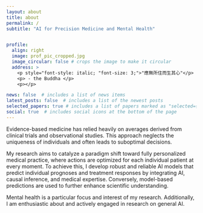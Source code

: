 ```yaml
---
layout: about
title: about
permalink: /
subtitle: "AI for Precision Medicine and Mental Health"


profile:
  align: right
  image: prof_pic_cropped.jpg
  image_circular: false # crops the image to make it circular
  address: >
    <p style="font-style: italic; "font-size: 3;">"應無所住而生其心"</p>
    <p> - the Buddha </p>
    <p></p>

news: false  # includes a list of news items
latest_posts: false  # includes a list of the newest posts
selected_papers: true # includes a list of papers marked as "selected={true}"
social: true  # includes social icons at the bottom of the page
---
```


Evidence-based medicine has relied heavily on averages derived from clinical trials and observational studies. This approach neglects the uniqueness of individuals and often leads to suboptimal decisions.

My research aims to catalyze a paradigm shift toward fully personalized medical practice, where actions are optimized for each individual patient at every moment. To achieve this, I develop robust and reliable AI models that predict individual prognoses and treatment responses by integrating AI, causal inference, and medical expertise. Conversely, model-based predictions are used to further enhance scientific understanding.

Mental health is a particular focus and interest of my research. Additionally, I am enthusiastic about and actively engaged in research on general AI.

